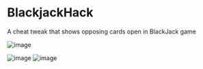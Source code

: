 # BlackjackHack
A cheat tweak that shows opposing cards open in BlackJack game

![image](https://github.com/cann66dev/BlackjackHack/assets/49042417/ecee283e-2625-4850-a739-cd083e2c35cd)

![image](https://github.com/cann66dev/BlackjackHack/assets/49042417/b18e720a-902b-43b4-8963-d9eef1188daa)
![image](https://github.com/cann66dev/BlackjackHack/assets/49042417/932de227-c449-4903-abb4-50965e42c714)

